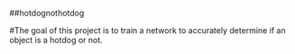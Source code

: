 ##hotdognothotdog

#The goal of this project is to train a network to accurately determine if an object is a hotdog or not.
